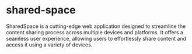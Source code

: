 # shared-space

SharedSpace is a cutting-edge web application designed to streamline the content sharing process across multiple devices and platforms. It offers a seamless user experience, allowing users to effortlessly share content and access it using a variety of devices.
